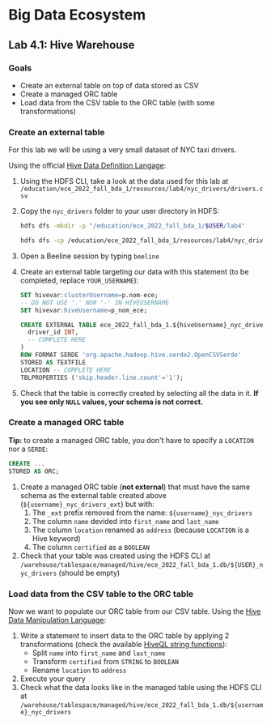 # Big Data Ecosystem

## Lab 4.1: Hive Warehouse

### Goals

- Create an external table on top of data stored as CSV
- Create a managed ORC table
- Load data from the CSV table to the ORC table (with some transformations)

### Create an external table

For this lab we will be using a very small dataset of NYC taxi drivers.

Using the official [Hive Data Definition Langage](https://cwiki.apache.org/confluence/display/Hive/LanguageManual+DDL):

1. Using the HDFS CLI, take a look at the data used for this lab at `/education/ece_2022_fall_bda_1/resources/lab4/nyc_drivers/drivers.csv`

2. Copy the `nyc_drivers` folder to your user directory in HDFS:

   ```bash
   hdfs dfs -mkdir -p "/education/ece_2022_fall_bda_1/$USER/lab4"

   hdfs dfs -cp /education/ece_2022_fall_bda_1/resources/lab4/nyc_drivers "/education/ece_2022_fall_bda_1/$USER/lab4"
   ```

3. Open a Beeline session by typing `beeline`

4. Create an external table targeting our data with this statement (to be completed, replace `YOUR_USERNAME`):

   ```sql
   SET hivevar:clusterUsername=p.nom-ece;
   -- DO NOT USE '.' NOR '-' IN HIVEUSERNAME
   SET hivevar:hiveUsername=p_nom_ece;

   CREATE EXTERNAL TABLE ece_2022_fall_bda_1.${hiveUsername}_nyc_drivers_ext (
     driver_id INT,
     -- COMPLETE HERE
   )
   ROW FORMAT SERDE 'org.apache.hadoop.hive.serde2.OpenCSVSerde'
   STORED AS TEXTFILE
   LOCATION -- COMPLETE HERE
   TBLPROPERTIES ('skip.header.line.count'='1');
   ```

5. Check that the table is correctly created by selecting all the data in it. **If you see only `NULL` values, your schema is not correct.**

### Create a managed ORC table

**Tip:** to create a managed ORC table, you don't have to specify a `LOCATION` nor a `SERDE`:

```sql
CREATE ...
STORED AS ORC;
```

1. Create a managed ORC table (**not external**) that must have the same schema as the external table created above (`${username}_nyc_drivers_ext`) but with:
   1. The `_ext` prefix removed from the name: `${username}_nyc_drivers`
   2. The column `name` devided into `first_name` and `last_name`
   3. The column `location` renamed as `address` (because `LOCATION` is a Hive keyword)
   4. The column `certified` as a `BOOLEAN`
2. Check that your table was created using the HDFS CLI at `/warehouse/tablespace/managed/hive/ece_2022_fall_bda_1.db/${USER}_nyc_drivers` (should be empty)

### Load data from the CSV table to the ORC table

Now we want to populate our ORC table from our CSV table. Using the [Hive Data Manipulation Language](https://cwiki.apache.org/confluence/display/Hive/LanguageManual+DML):

1. Write a statement to insert data to the ORC table by applying 2 transformations (check the available [HiveQL string functions](https://cwiki.apache.org/confluence/display/Hive/LanguageManual+UDF#LanguageManualUDF-StringFunctions)):
   - Split `name` into `first_name` and `last_name`
   - Transform `certified` from `STRING` to `BOOLEAN`
   - Rename `location` to `address`
2. Execute your query
3. Check what the data looks like in the managed table using the HDFS CLI at `/warehouse/tablespace/managed/hive/ece_2022_fall_bda_1.db/${username}_nyc_drivers`
